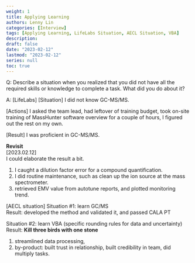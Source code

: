 ```yaml
---
weight: 1
title: Applying Learning
authors: Lenny Lin
categories: [Interview]
tags: [Applying Learning, LifeLabs Situation, AECL Situation, VBA]
description: 
draft: false
date: "2023-02-12"
lastmod: "2023-02-12"
series: null
toc: true
---
```


Q: Describe a situation when you realized that you did not have all the required skills or knowledge to complete a task.  What did you do about it?

A: [LifeLabs]
[Situation] I did not know GC-MS/MS.  

[Actions] I asked the team lead, had leftover of training budget, took on-site training of MassHunter software overview for a couple of hours, I figured out the rest on my own.

[Result] I was proficient in GC-MS/MS.

**Revisit**  
[2023.02.12]  
I could elaborate the result a bit.  
1) I caught a dilution factor error for a compound quantification.  
2) I did routine maintenance, such as clean up the ion source at the mass spectrometer.
3) retrieved EMV value from autotune reports, and plotted monitoring trend.

[AECL situation]
Situation #1: learn GC/MS  
Result: developed the method and validated it, and passed CALA PT

Situation #2: learn VBA (specific rounding rules for data and uncertainty)  
Result: **Kill three birds with one stone**  
1) streamlined data processing, 
2) by-product: built trust in relationship, built credibility in team, did multiply tasks. 
